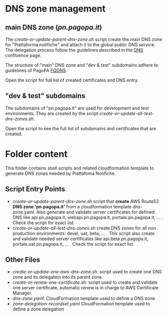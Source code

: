 # DNS zone management
## main DNS zone (*pn.pagopa.it*)
The *create-or-update-parent-dns-zone.sh* script create the main DNS zone for 
"Piattaforma notifiche" and attach it to the global public DNS service.
The delegation process follow the guidelines described in the 
[DNS](https://pagopa.atlassian.net/wiki/spaces/EN/pages/286657478/DNS)
confluence page.

The structure of "main" DNS zone and "dev & test" subdomains adhere to 
guidelines of PagoPA [FQDNS](https://pagopa.atlassian.net/wiki/spaces/EN/pages/286558635/FQDNs).

Open the script for full list of created certificates and DNS entry.

## "dev & test" subdomains
The subdomains of "pn.pagopa.it" are used for development and test environments.
They are created by the script *create-or-update-all-test-dns-zones.sh*.

Open the script to see the full list of subdomains and certificates that are created.


# Folder content
This folder contains shell scripts and related cloudformation template to 
generate DNS zones needed by Piattafoma Notifiche.

## Script Entry Points 
 - *create-or-update-parent-dns-zone.sh* script that **create** AWS Route53 
   **DNS zone 'pn.pagopa.it'** from a cloudformation template dns-zone.yaml.
   Also generate and validate server certificates for defined DNS like 
   api.pn.pagopa.it, webapi.pn.pagopa.it, portale.pn.pagopa.it, ... .
   Check the script for exact list.
 - *create-or-update-all-test-dns-zones.sh* create DNS zones for all non production
   environments: devel, uat, beta, ... . This script also create and validate
   needed server certificates like api.beta.pn.pagopa.it, 
   portale.uat.pn.pagopa.it, ... . Check the script for exact list.
   

## Other Files
 - *create-or-update-one-aws-dns-zone.sh*: script used to create one DNS zone and 
   its delegation into its parent zone.
 - *create-or-renew-one-certificate.sh*: script used to create and validate one 
   server certificate, automatic renew is in charge to AWS Certificate Manager.  
 - *dns-zone.yaml*: CloudFormation template used to define a DNS zone 
 - *zone-delegation-recordset.yaml* CloudFormation template used to define a 
   zone delegation
   
